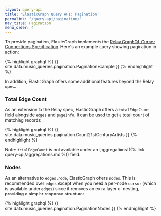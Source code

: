 ```yaml
---
layout: query-api
title: 'ElasticGraph Query API: Pagination'
permalink: "/query-api/pagination/"
nav_title: Pagination
menu_order: 4
---
```

To provide pagination, ElasticGraph implements the [Relay GraphQL Cursor Connections
Specification](https://relay.dev/graphql/connections.htm). Here's an example query showing
pagination in action:

{% highlight graphql %}
{{ site.data.music_queries.pagination.PaginationExample }}
{% endhighlight %}

In addition, ElasticGraph offers some additional features beyond the Relay spec.

### Total Edge Count

As an extension to the Relay spec, ElasticGraph offers a `totalEdgeCount` field alongside `edges` and `pageInfo`.
It can be used to get a total count of matching records:

{% highlight graphql %}
{{ site.data.music_queries.pagination.Count21stCenturyArtists }}
{% endhighlight %}

Note: `totalEdgeCount` is not available under an [aggregations]({% link query-api/aggregations.md %}) field.

### Nodes

As an alternative to `edges.node`, ElasticGraph offers `nodes`. This is recommended over `edges` except when you need
a per-node `cursor` (which is available under `edges`) since it removes an extra layer of nesting, providing a simpler
response structure:

{% highlight graphql %}
{{ site.data.music_queries.pagination.PaginationNodes }}
{% endhighlight %}
